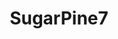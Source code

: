 ---
title: SugarPine7
crosslinks:
- youtubefactsbot
- youtubot
- anti_gif_bot
- botpopularitybot
- stevensuptic
- MassdropBot
- livven
- thewalkingdead
- DeFranco
- u_imguralbumbot
- HalfNakedWomen
- letsplayfamily
- john_yukis_bots
- BlairWitch
- roosterteeth
- asmr
- NLSSCircleJerk
- furry_irl
- funhaus
- AccidentalRenaissance
---